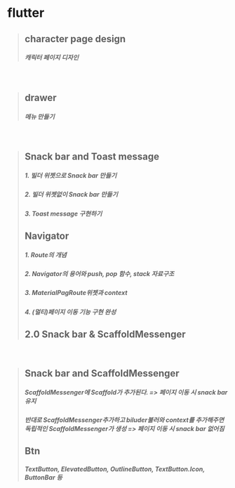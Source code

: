 # flutter
> ## character page design
> ##### 캐릭터 페이지 디자인
<br>

> ## drawer
> ##### 메뉴 만들기
<br>

> ## Snack bar and Toast message
> ##### 1. 빌더 위젯으로 Snack bar 만들기
> ##### 2. 빌더 위젯없이 Snack bar 만들기
> ##### 3. Toast message 구현하기
> ## Navigator
> ##### 1. Route의 개념
> ##### 2. Navigator의 용어와 push, pop 함수, stack 자료구조
> ##### 3. MaterialPagRoute위젯과 context
> ##### 4. (멀티)페이지 이동 기능 구현 완성
> ## 2.0 Snack bar & ScaffoldMessenger
<br>

> ## Snack bar and ScaffoldMessenger
> ##### ScaffoldMessenger에 Scaffold가 추가된다. => 페이지 이동 시 snack bar 유지
> ##### 반대로 ScaffoldMessenger추가하고 biluder불러와 context를 추가해주면 독립적인 ScaffoldMessenger가 생성 => 페이지 이동 시 snack bar 없어짐
> ## Btn
> ##### TextButton, ElevatedButton, OutlineButton, TextButton.Icon, ButtonBar 등
<br>
